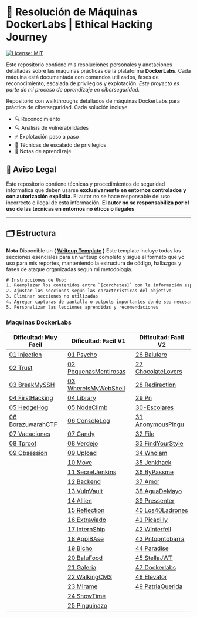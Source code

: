 
<h1> 🧠 Resolución de Máquinas DockerLabs | Ethical Hacking Journey</h1>

[![License: MIT](https://img.shields.io/badge/License-MIT-blue.svg)](https://opensource.org/licenses/MIT)

Este repositorio contiene mis resoluciones personales y anotaciones detalladas sobre las máquinas prácticas de la plataforma **DockerLabs**. Cada máquina está documentada con comandos utilizados, fases de reconocimiento, escalada de privilegios y explotación.
*Este proyecto es parte de mi proceso de aprendizaje en ciberseguridad.*

Repositorio con walkthroughs detallados de máquinas DockerLabs para práctica de ciberseguridad. Cada solución incluye:
- 🔍 Reconocimiento
- 🔍 Análisis de vulnerabilidades
- ⚡ Explotación paso a paso
- 🚀 Técnicas de escalado de privilegios
- 📌 Notas de aprendizaje

## 📜 Aviso Legal  
Este repositorio contiene técnicas y procedimientos de seguridad informática que deben usarse **exclusivamente en entornos controlados y con autorización explícita**. El autor no se hace responsable del uso incorrecto o ilegal de esta información.
**El autor no se responsabiliza por el uso de las tecnicas en entornos no éticos o ilegales**

---
## 🗂 Estructura
**Nota** Disponible un **( [Writeup Template](/00-Template.md) )** Este template incluye todas las secciones esenciales para un writeup completo y sigue el formato que yo uso para mis reportes, manteniendo la estructura de código, hallazgos y fases de ataque organizadas segun mi metodologia.

```txt
# Instrucciones de Uso:
1. Reemplazar los contenidos entre `[corchetes]` con la información específica de la máquina
2. Ajustar las secciones según las características del objetivo
3. Eliminar secciones no utilizadas
4. Agregar capturas de pantalla o outputs importantes donde sea necesario
5. Personalizar las lecciones aprendidas y recomendaciones
```

### Maquinas DockerLabs

| Dificultad: Muy Facil                                              | Dificultad: Facil V1                                                    | Dificultad: Facil V2                                               |
| ------------------------------------------------------------------ | ----------------------------------------------------------------------- | ------------------------------------------------------------------ |
| [01 Injection](01-DockerLabs/01-MyFacil/01-Injection.md)           | [01 Psycho](01-DockerLabs/02-Facil/01-Psycho.md)                        | [26 Balulero](01-DockerLabs/02-Facil/26-Balulero.md)               |
| [02 Trust](01-DockerLabs/01-MyFacil/02-Trust.md)                   | [02 PequenasMentirosas](01-DockerLabs/02-Facil/02-PequenasMentirosa.md) | [27 ChocolateLovers](01-DockerLabs/02-Facil/27-ChocolateLovers.md) |
| [03 BreakMySSH](01-DockerLabs/01-MyFacil/03-BreakMySSH.md)         | [03 WhereIsMyWebShell](01-DockerLabs/02-Facil/03-WhereIsMyWebShell.md)  | [28 Redirection](01-DockerLabs/02-Facil/28-Redirection.md)         |
| [04 FirstHacking](01-DockerLabs/01-MyFacil/04-FirstHacking.md)     | [04 Library](01-DockerLabs/02-Facil/04-Library.md)                      | [29 Pn](01-DockerLabs/02-Facil/29-Pn.md)                           |
| [05 HedgeHog](01-DockerLabs/01-MyFacil/05-HedgeHog.md)             | [05 NodeClimb](01-DockerLabs/02-Facil/05-NodeClimb.md)                  | [30-Escolares](01-DockerLabs/02-Facil/30-Escolares.md)             |
| [06 BorazuwarahCTF](01-DockerLabs/01-MyFacil/06-BorazuwarahCTF.md) | [06 ConsoleLog](01-DockerLabs/02-Facil/06-ConsoleLog.md)                | [31 AnonymousPingu](01-DockerLabs/02-Facil/31-AnonymousPingu.md)   |
| [07 Vacaciones](01-DockerLabs/01-MyFacil/07-Vacaciones.md)         | [07 Candy](01-DockerLabs/02-Facil/07-Candy.md)                          | [32 File](01-DockerLabs/02-Facil/32-File.md)                       |
| [08 Tproot](01-DockerLabs/01-MyFacil/08-Tproot.md)                 | [08 Verdejo](01-DockerLabs/02-Facil/08-Verdejo.md)                      | [33 FindYourStyle](01-DockerLabs/02-Facil/33-FindYourStyle.md)     |
| [09 Obsession](01-DockerLabs/01-MyFacil/09-Obsession.md)           | [09 Upload](01-DockerLabs/02-Facil/09-Upload.md)                        | [34 Whoiam](01-DockerLabs/02-Facil/34-Whoiam.md)                   |
|                                                                    | [10 Move](01-DockerLabs/02-Facil/10-Move.md)                            | [35 Jenkhack](01-DockerLabs/02-Facil/35-Jenkhack.md)               |
|                                                                    | [11 SecretJenkins](01-DockerLabs/02-Facil/11-SecretJenkins.md)          | [36 ByPassme](01-DockerLabs/02-Facil/36-ByPassme.md)               |
|                                                                    | [12 Backend](01-DockerLabs/02-Facil/12-Backend.md)                      | [37 Amor](01-DockerLabs/02-Facil/37-Amor.md)                       |
|                                                                    | [13 VulnVault](01-DockerLabs/02-Facil/13-VulnVault.md)                  | [38 AguaDeMayo](01-DockerLabs/02-Facil/38-AguaDeMayo.md)           |
|                                                                    | [14 Allien](01-DockerLabs/02-Facil/14-Allien.md)                        | [39 Pressenter](01-DockerLabs/02-Facil/39-Pressenter.md)           |
|                                                                    | [15 Reflection](01-DockerLabs/02-Facil/15-Reflection.md)                | [40 Los40Ladrones](01-DockerLabs/02-Facil/40-Los40Ladrones.md)     |
|                                                                    | [16 Extraviado](01-DockerLabs/02-Facil/16-Extraviado.md)                | [41 Picadilly](01-DockerLabs/02-Facil/41-Picadilly.md)             |
|                                                                    | [17 InternShip](01-DockerLabs/02-Facil/17-InternShip.md)                | [42 Winterfell](01-DockerLabs/02-Facil/42-Winterfell.md)           |
|                                                                    | [18 AppiBAse](01-DockerLabs/02-Facil/18-AppiBAse.md)                    | [43 Pntopntobarra](01-DockerLabs/02-Facil/43-Pntopntobarra.md)     |
|                                                                    | [19 Bicho](01-DockerLabs/02-Facil/19-Bicho.md)                          | [44 Paradise](01-DockerLabs/02-Facil/44-Paradise.md)               |
|                                                                    | [20 BaluFood](01-DockerLabs/02-Facil/20-BaluFood.md)                    | [45 StellaJWT](01-DockerLabs/02-Facil/45-StellaJWT.md)             |
|                                                                    | [21 Galeria](01-DockerLabs/02-Facil/21-Galeria.md)                      | [47 Dockerlabs](01-DockerLabs/02-Facil/47-Dockerlabs.md)           |
|                                                                    | [22 WalkingCMS](01-DockerLabs/02-Facil/22-WalkingCMS.md)                | [48 Elevator](01-DockerLabs/02-Facil/48-Elevator.md)               |
|                                                                    | [23 Mirame](01-DockerLabs/02-Facil/23-Mirame.md)                        | [49 PatriaQuerida](01-DockerLabs/02-Facil/49-PatriaQuerida.md)     |
|                                                                    | [24 ShowTime](01-DockerLabs/02-Facil/24-ShowTime.md)                    |                                                                    |
|                                                                    | [25 Pinguinazo](01-DockerLabs/02-Facil/25-Pinguinazo.md)                |                                                                    |
